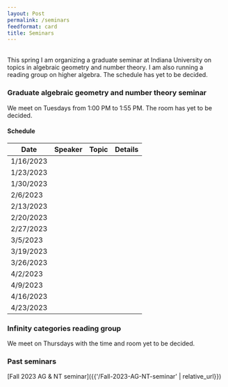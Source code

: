 ```yaml
---
layout: Post
permalink: /seminars
feedformat: card
title: Seminars
---
```

<br/>
This spring I am organizing a graduate seminar at Indiana University on topics in algebraic geometry and number theory. I am also running a reading group on higher algebra. The schedule has yet to be decided.



### Graduate algebraic geometry and number theory seminar

We meet on Tuesdays from 1:00 PM to 1:55 PM. The room has yet to be decided.

#### Schedule

| Date | Speaker | Topic | Details |
| -------- | ---------- | -------- | ---------- |
| 1/16/2023 | | | |
| 1/23/2023 | | | |
| 1/30/2023 | | | |
| 2/6/2023 | | | |
| 2/13/2023 | | | |
| 2/20/2023 | | | |
| 2/27/2023 | | | |
| 3/5/2023 | | | |
| 3/19/2023 | | | |
| 3/26/2023 | | | |
| 4/2/2023 | | | |
| 4/9/2023 | | | |
| 4/16/2023 | | | |
| 4/23/2023 | | | |






### Infinity categories reading group

We meet on Thursdays with the time and room yet to be decided.



### Past seminars

[Fall 2023 AG & NT seminar]({{'/Fall-2023-AG-NT-seminar' | relative_url}})

